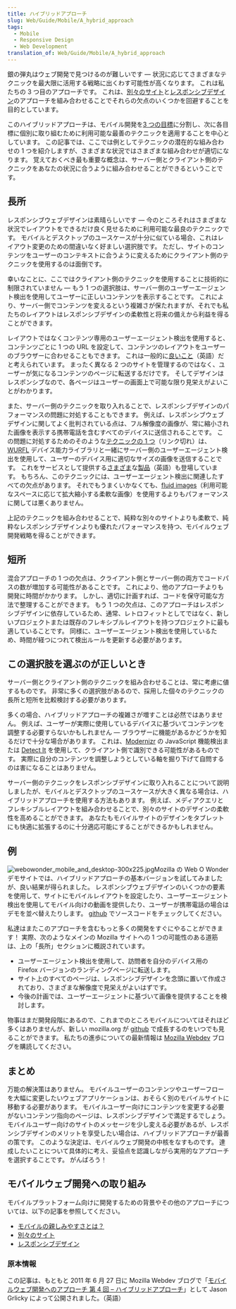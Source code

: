 ```yaml
---
title: ハイブリッドアプローチ
slug: Web/Guide/Mobile/A_hybrid_approach
tags:
  - Mobile
  - Responsive Design
  - Web Development
translation_of: Web/Guide/Mobile/A_hybrid_approach
---
```

銀の弾丸はウェブ開発で見つけるのが難しいです — 状況に応じてさまざまなテクニックを最大限に活用する戦略に出くわす可能性が高くなります。 これは私たちの 3 つ目のアプローチです。 これは、[別々のサイト](/ja/docs/Web/Guide/Mobile/Separate_sites)と[レスポンシブデザイン](/ja/docs/Web_Development/Mobile/Responsive_design)のアプローチを組み合わせることでそれらの欠点のいくつかを回避することを目的としています。

このハイブリッドアプローチは、モバイル開発を[3 つの目標](/ja/docs/Web/Guide/Mobile/Mobile-friendliness)に分割し、次に各目標に個別に取り組むために利用可能な最善のテクニックを適用することを中心としています。 この記事では、ここでは例としてテクニックの潜在的な組み合わせの 1 つを紹介しますが、さまざまな状況ではさまざまな組み合わせが適切になります。 覚えておくべき最も重要な概念は、サーバー側とクライアント側のテクニックをあなたの状況に合うように組み合わせることができるということです。

## 長所

レスポンシブウェブデザインは素晴らしいです — 今のところそれはさまざまな状況でレイアウトをできるだけ良く見せるために利用可能な最良のテクニックです。 モバイルとデスクトップのユースケースが十分に似ている場合、これはレイアウト変更のための間違いなく好ましい選択肢です。 ただし、サイトのコンテンツをユーザーのコンテキストに合うように変えるためにクライアント側のテクニックを使用するのは面倒です。

幸いなことに、ここではクライアント側のテクニックを使用することに技術的に制限されていません — もう 1 つの選択肢は、サーバー側のユーザーエージェント検出を使用してユーザーに正しいコンテンツを表示することです。 これにより、サーバー側でコンテンツを変えるという複雑さが保たれますが、それでも私たちのレイアウトはレスポンシブデザインの柔軟性と将来の備えから利益を得ることができます。

レイアウトではなくコンテンツ専用のユーザーエージェント検出を使用すると、コンテンツごとに 1 つの URL を設定して、コンテンツのレイアウトをユーザーのブラウザーに合わせることもできます。 これは一般的に[良いこと](http://www.w3.org/TR/mobile-bp/#OneWeb)（英語）だと考えられています。 まったく異なる 2 つのサイトを管理するのではなく、ユーザーが気になるコンテンツのページに転送するだけです。 そしてデザインはレスポンシブなので、各ページはユーザーの画面上で可能な限り見栄えがよいことがわかります。

また、サーバー側のテクニックを取り入れることで、レスポンシブデザインのパフォーマンスの問題に対処することもできます。 例えば、レスポンシブウェブデザインに関してよく批判されている点は、フル解像度の画像が、常に縮小された画像を表示する携帯電話を含むすべてのデバイスに送信されることです。 この問題に対処するためのそのような[テクニックの 1 つ](http://wurfl.sourceforge.net/utilities/imageserver.php)（リンク切れ）は、[WURFL](http://wurfl.sourceforge.net/ "WURFL device capability library") デバイス能力ライブラリと一緒にサーバー側のユーザーエージェント検出を使用して、ユーザーのデバイス用に適切なサイズの画像を送信することです。 これをサービスとして提供する[さまざま](http://imgble.com/)な[製品](http://www.sencha.com/products/io/)（英語）も登場しています。 もちろん、このテクニックには、ユーザーエージェント検出に関連したすべての欠点があります。 それでもうまくいかなくても、[fluid images](http://unstoppablerobotninja.com/entry/fluid-images/ "Fluid Images")（利用可能なスペースに応じて拡大縮小する柔軟な画像）を使用するよりもパフォーマンスに関しては悪くありません。

上記のテクニックを組み合わせることで、純粋な別々のサイトよりも柔軟で、純粋なレスポンシブデザインよりも優れたパフォーマンスを持つ、モバイルウェブ開発戦略を得ることができます。

## 短所

混合アプローチの 1 つの欠点は、クライアント側とサーバー側の両方でコードパスの数が増加する可能性があることです。 これにより、他のアプローチよりも開発に時間がかかります。 しかし、適切に計画すれば、コードを保守可能な方法で整理することができます。 もう 1 つの欠点は、このアプローチはレスポンシブデザインに依存しているため、通常、レトロフィットとしてではなく、新しいプロジェクトまたは既存のフレキシブルレイアウトを持つプロジェクトに最も適していることです。 同様に、ユーザーエージェント検出を使用しているため、時間が経つにつれて検出ルールを更新する必要があります。

## この選択肢を選ぶのが正しいとき

サーバー側とクライアント側のテクニックを組み合わせることは、常に考慮に値するものです。 非常に多くの選択肢があるので、採用した個々のテクニックの長所と短所を比較検討する必要があります。

多くの場合、ハイブリッドアプローチの複雑さが増すことは必然ではありません。 例えば、ユーザーが実際に使用しているデバイスに基づいてコンテンツを調整する必要すらないかもしれません — ブラウザーに機能があるかどうかを知るだけで十分な場合があります。 これは、[Modernizr](http://www.modernizr.com/docs/#s2 "Features Detected by Modernizr") の JavaScript 機能検出または [Detect It](https://github.com/rafrex/detect-it "Detect if a device is mouseOnly, touchOnly, or hybrid") を使用して、クライアント側で識別できる可能性があるものです。 実際に自分のコンテンツを調整しようとしている軸を掘り下げて自問するのは害になることはありません。

サーバー側のテクニックをレスポンシブデザインに取り入れることについて説明しましたが、モバイルとデスクトップのユースケースが大きく異なる場合は、ハイブリッドアプローチを使用する方法もあります。 例えば、メディアクエリとフレキシブルレイアウトを組み合わせることで、別々のサイトのデザインの柔軟性を高めることができます。 あなたもモバイルサイトのデザインをタブレットにも快適に拡張するのに十分適応可能にすることができるかもしれません。

## 例

![webowonder_mobile_and_desktop-300x225.jpg](webowonder_mobile_and_desktop-300x225.jpg)Mozilla の Web O Wonder デモサイトでは、ハイブリッドアプローチの基本バージョンを試してみましたが、良い結果が得られました。 レスポンシブウェブデザインのいくつかの要素を使用して、サイトにモバイルレイアウトを設定したり、ユーザーエージェント検出を使用してモバイル向けの動画を提供したり、ユーザーが携帯電話の場合はデモを並べ替えたりします。 [github](https://github.com/mozilla/webowonder/ "Mozilla's Web O' Wonder Source Code") でソースコードをチェックしてください。

私達はまたこのアプローチを含むもっと多くの開発をすぐにやることができます！ 実際、次のようなメインの Mozilla サイトへの 1 つの可能性のある道筋は、上の「長所」セクションに概説されています。

- ユーザーエージェント検出を使用して、訪問者を自分のデバイス用の Firefox バージョンのランディングページに転送します。
- サイト上のすべてのページは、レスポンシブデザインを念頭に置いて作成されており、さまざまな解像度で見栄えがよいはずです。
- 今後の計画では、ユーザーエージェントに基づいて画像を提供することを検討します。

物事はまだ開発段階にあるので、これまでのところモバイルについてはそれほど多くはありませんが、新しい mozilla.org が [github](https://github.com/mozilla/bedrock "New Mozilla.com Source Code") で成長するのをいつでも見ることができます。 私たちの進歩についての最新情報は [Mozilla Webdev](http://blog.mozilla.com/webdev/) ブログを購読してください。

## まとめ

万能の解決策はありません。 モバイルユーザーのコンテンツやユーザーフローを大幅に変更したいウェブアプリケーションは、おそらく別のモバイルサイトに移動する必要があります。 モバイルユーザー向けにコンテンツを変更する必要がないコンテンツ指向のページは、レスポンシブデザインで満足するでしょう。 モバイルユーザー向けのサイトのメッセージを少し変える必要があるが、レスポンシブデザインのメリットを享受したい場合は、ハイブリッドアプローチが最善の策です。 このような決定は、モバイルウェブ開発の中核をなすものです。 達成したいことについて具体的に考え、妥協点を認識しながら実用的なアプローチを選択することです。 がんばろう！

## モバイルウェブ開発への取り組み

モバイルプラットフォーム向けに開発するための背景やその他のアプローチについては、以下の記事を参照してください。

- [モバイルの親しみやすさとは？](/ja/docs/Web/Guide/Mobile/Mobile-friendliness)
- [別々のサイト](/ja/docs/Web/Guide/Mobile/Separate_sites)
- [レスポンシブデザイン](/ja/docs/Web_Development/Mobile/Responsive_design)

### 原本情報

この記事は、もともと 2011 年 6 月 27 日に Mozilla Webdev ブログで「[モバイルウェブ開発へのアプローチ 第 4 回 – ハイブリッドアプローチ](http://blog.mozilla.com/webdev/2011/06/27/approaches-to-mobile-web-development-part-4-%E2%80%93-a-hybrid-approach/)」として Jason Grlicky によって公開されました。（英語）
